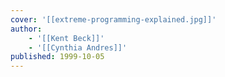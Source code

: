 ```yaml
---
cover: '[[extreme-programming-explained.jpg]]'
author:
    - '[[Kent Beck]]'
    - '[[Cynthia Andres]]'
published: 1999-10-05
---
```

